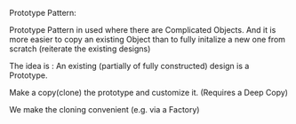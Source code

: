 Prototype Pattern:


Prototype Pattern in used where there are Complicated Objects.
And it is more easier to copy an existing Object than to fully initalize a new one from scratch
(reiterate the existing designs)

The idea is :
An existing (partially of fully constructed) design is a Prototype.

Make a copy(clone) the prototype and customize it. (Requires a Deep Copy)

We make the cloning convenient (e.g. via a Factory)
